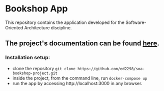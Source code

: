 # Bookshop App

This repository contains the application developed for the Software-Oriented Architecture discipline.

## The project's documentation can be found [here](https://github.com/ed2298/soa-bookshop-project/blob/master/documentation/SOA_Documentation.pdf).

### Installation setup:
- clone the repository `git clone https://github.com/ed2298/soa-bookshop-project.git`
- inside the project, from the command line, run `docker-compose up`
- run the app by accessing http://localhost:3000 in any browser.
